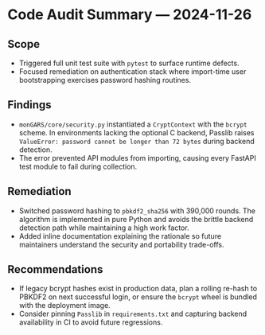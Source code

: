 # Code Audit Summary — 2024-11-26

## Scope
- Triggered full unit test suite with `pytest` to surface runtime defects.
- Focused remediation on authentication stack where import-time user bootstrapping exercises password hashing routines.

## Findings
- `monGARS/core/security.py` instantiated a `CryptContext` with the `bcrypt` scheme. In environments lacking the optional C backend, Passlib raises `ValueError: password cannot be longer than 72 bytes` during backend detection.
- The error prevented API modules from importing, causing every FastAPI test module to fail during collection.

## Remediation
- Switched password hashing to `pbkdf2_sha256` with 390,000 rounds. The algorithm is implemented in pure Python and avoids the brittle backend detection path while maintaining a high work factor.
- Added inline documentation explaining the rationale so future maintainers understand the security and portability trade-offs.

## Recommendations
- If legacy bcrypt hashes exist in production data, plan a rolling re-hash to PBKDF2 on next successful login, or ensure the `bcrypt` wheel is bundled with the deployment image.
- Consider pinning `Passlib` in `requirements.txt` and capturing backend availability in CI to avoid future regressions.
